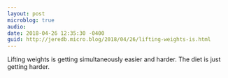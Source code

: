 ```yaml
---
layout: post
microblog: true
audio: 
date: 2018-04-26 12:35:30 -0400
guid: http://jeredb.micro.blog/2018/04/26/lifting-weights-is.html
---
```

Lifting weights is getting simultaneously easier and harder. The diet is just getting harder.
